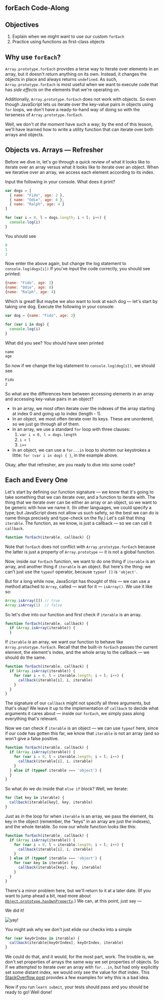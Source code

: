 forEach Code-Along
---

## Objectives

1. Explain when we might want to use our custom `forEach`
2. Practice using functions as first-class objects

## Why use `forEach`?

`Array.prototype.forEach` provides a terse way to iterate over elements in an array, but it doesn't return anything on its own. Instead, it changes the objects in place and always returns `undefined`. As such, `Array.prototype.forEach` is most useful when we want to execute code that has _side effects_ on the elements that we're operating on.

Additionally, `Array.prototype.forEach` does not work with objects. So even though JavaScript lets us iterate over the key-value pairs in objects using `for` loops, we don't have a ready-to-hand way of doing so with the terseness of `Array.prototype.forEach`.

Well, we don't _at the moment_ have such a way; by the end of this lesson, we'll have learned how to write a utility function that can iterate over both arrays and objects.

## Objects vs. Arrays — Refresher

Before we dive in, let's go through a quick review of what it looks like to iterate over an array versus what it looks like to iterate over an object. When we iterative over an array, we access each element according to its index.

Input the following in your console. What does it print?

``` javascript
var dogs = [
  { name: "Fido", age: 2 },
  { name: "Odie", age: 8 },
  { name: "Ralph", age: 4 }
]

for (var i = 0, l = dogs.length; i < l; i++) {
  console.log(i)
}
```

You should see

```javascript
0
1
2
```

Now enter the above again, but change the log statement to `console.log(dogs[i])` If you've input the code correctly, you should see printed:

``` javascript
{name: "Fido", age: 2}
{name: "Odie", age: 8}
{name: "Ralph", age: 4}
```

Which is great! But maybe we also want to look at each dog — let's start by taking one dog. Execute the following in your console:

``` javascript
var dog = {name: "Fido", age: 2}

for (var i in dog) {
  console.log(i)
}
```

What did you see? You should have seen printed

```bash
name
age
```

So now if we change the log statement to `console.log(dog[i])`, we should see

```bash
Fido
2
```

So what are the differences here between accessing elements in an array and accessing key-value pairs in an object?

- In an array, we most often iterate over the indexes of the array starting at index 0 and going up to index (length - 1).
- In an object, we most often iterate over its keys. These are unordered, so we just go through all of them.
- In an array, we use a standard `for` loop with three clauses:
  1. `var i = 0, l = dogs.length`
  2. `i < l`
  3. `i++`
- In an object, we can use a `for...in` loop to shorten our keystrokes a little: `for (var i in dog) { }`, in the example above.

Okay, after that refresher, are you ready to dive into some code?

## Each and Every One

Let's start by defining our function signature — we know that it's going to take something that we can iterate over, and a function to iterate with. The thing that we iterate over can be either an array or an object, so we want to be generic with how we name it. (In other languages, we could specify a type; but JavaScript does not allow us such safety, so the best we can do is name things precisely and type-check on the fly.) Let's call that thing `iterable`. The function, as we know, is just a callback — so we can call it `callback`.

``` javascript
function forEach(iterable, callback) {}
```

Note that `forEach` does not conflict with `Array.prototype.forEach` because the latter is just a property of `Array.prototype` — it is not a global function.

Now, inside our `forEach` function, we want to do one thing if `iterable` is an array, and another thing if `iterable` is an object. But here's the thing: we can't just use the `typeof` operator, because `typeof []` is `'object'`.

But for a long while now, JavaScript has thought of this — we can use a method attached to `Array`, called — wait for it — `isArray()`. We use it like so:

``` javascript
Array.isArray([]) // true
Array.isArray(1)  // false
```

So let's dive into our function and first check if `iterable` is an array.

``` javascript
function forEach(iterable, callback) {
  if (Array.isArray(iterable)) {
  }
```

If `iterable` _is_ an array, we want our function to behave like `Array.prototype.forEach`. Recall that the built-in `forEach` passes the current element, the element's index, and the whole array to the callback — we should do the same.

``` javascript
function forEach(iterable, callback) {
  if (Array.isArray(iterable)) {
    for (var i = 0, l = iterable.length; i < l; i++) {
      callback(iterable[i], i, iterable)
    }
  }
}
```

The signature of our `callback` might not specify all three arguments, but that's okay! We leave it up to the implementation of `callback` to decide what arguments it cares about — inside our `forEach`, we simply pass along everything that's relevant.

Now we can check if `iterable` is an object — we can use `typeof` here, since if our code has gotten this far, we know that `iterable` is not an array (and so won't give a false positive.

``` javascript
function forEach(iterable, callback) {
  if (Array.isArray(iterable)) {
    for (var i = 0, l = iterable.length; i < l; i++) {
      callback(iterable[i], i, iterable)
    }
  } else if (typeof iterable === 'object') {
  }
}
```

So what do we do inside that `else if` block? Well, we iterate:

``` javascript
for (let key in iterable) {
  callback(iterable[key], key, iterable)
}
```

Just as in the loop for when `iterable` is an array, we pass the element, its key in the object (remember, the "keys" in an array are just the indexes), and the whole iterable. So now our whole function looks like this:

``` javascript
function forEach(iterable, callback) {
  if (Array.isArray(iterable)) {
    for (var i = 0, l = iterable.length; i < l; i++) {
      callback(iterable[i], i, iterable)
    }
  } else if (typeof iterable === 'object') {
    for (var key in iterable) {
      callback(iterable[key], key, iterable)
    }
  }
}
```

There's a minor problem here, but we'll return to it at a later date. (If you want to jump ahead a bit, read more about [`Object.prototype.hasOwnProperty`](https://developer.mozilla.org/en-US/docs/Web/JavaScript/Reference/Global_Objects/Object/hasOwnProperty).) We can, at this point, just say —

We did it!

![yay!](http://i.giphy.com/l0K4m0mzkJDAIdhHW.gif)

You might ask why we don't just elide our checks into a simple

``` javascript
for (var keyOrIndex in iterable) {
  callback(iterable[keyOrIndex], keyOrIndex, iterable)
}
```

We could do that, and it would, for the most part, work. The trouble is, we don't set properties of arrays the same way we set properties of objects. So if we attempted to iterate over an array with `for...in`, but had only explicitly set some distant index, we would only see the value for _that_ index. This [StackOverflow post](http://stackoverflow.com/questions/500504/why-is-using-for-in-with-array-iteration-a-bad-idea) provides a few examples for why this is a bad idea.

Now if you run `learn submit`, your tests should pass and you should be ready to go! Well done!
